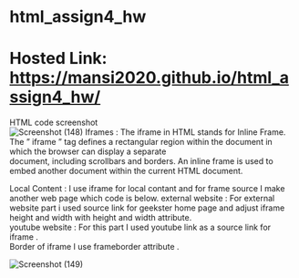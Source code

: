 # html_assign4_hw 
# Hosted Link: https://mansi2020.github.io/html_assign4_hw/
HTML code screenshot  
![Screenshot (148)](https://github.com/mansi2020/html_assign4_hw/assets/57188328/ead2f8f5-04f1-4aa6-b000-571062caef38)
Iframes : The iframe in HTML stands for Inline Frame. The ” iframe ” tag defines a rectangular region within the document in which the browser can display a separate  
document, including scrollbars and borders. An inline frame is used to embed another document within the current HTML document.

Local Content : I use iframe for local contant and for frame source I make another web page which code is below. 
external website : For external website part i used source link for geekster home page and adjust iframe height and width with height and width attribute.  
youtube website : For this part I used youtube link as a source link for iframe .  
Border of iframe I use frameborder attribute .  

![Screenshot (149)](https://github.com/mansi2020/html_assign4_hw/assets/57188328/03e92308-9b9c-4955-b283-8ca9c6666f80)


